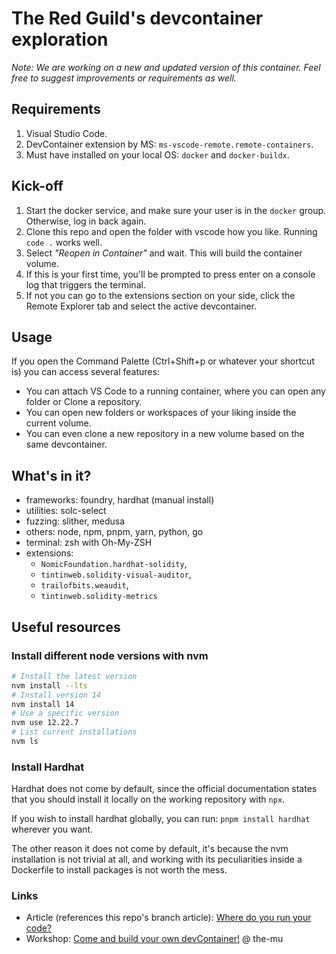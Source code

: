 # The Red Guild's devcontainer exploration

_Note: We are working on a new and updated version of this container. Feel free to suggest improvements or requirements as well._

## Requirements
1. Visual Studio Code.
1. DevContainer extension by MS: `ms-vscode-remote.remote-containers`.
1. Must have installed on your local OS: `docker` and `docker-buildx`.

## Kick-off
1. Start the docker service, and make sure your user is in the `docker` group.
   Otherwise, log in back again.
1. Clone this repo and open the folder with vscode how you like. Running
 `code .` works well.
1. Select _"Reopen in Container"_ and wait. This will build the container volume.
1. If this is your first time, you'll be prompted to press enter on a console
   log that triggers the terminal.
1. If not you can go to the extensions section on your side, click the Remote
    Explorer tab and select the active devcontainer.

## Usage
If you open the Command Palette (Ctrl+Shift+p or whatever your shortcut is) you
 can access several features:
- You can attach VS Code to a running container, where you can open any folder
 or Clone a repository.
- You can open new folders or workspaces of your liking inside the current 
volume.
- You can even clone a new repository in a new volume based on the same
 devcontainer.

## What's in it?
- frameworks: foundry, hardhat (manual install)
- utilities: solc-select
- fuzzing: slither, medusa
- others: node, npm, pnpm, yarn, python, go
- terminal: zsh with Oh-My-ZSH
- extensions:
   - `NomicFoundation.hardhat-solidity`,
   - `tintinweb.solidity-visual-auditor`,
   - `trailofbits.weaudit`,
   - `tintinweb.solidity-metrics`

## Useful resources
### Install different node versions with nvm
```bash
# Install the latest version
nvm install --lts
# Install version 14
nvm install 14
# Use a specific version
nvm use 12.22.7
# List current installations
nvm ls
```

### Install Hardhat
Hardhat does not come by default, since the official documentation states
that you should install it locally on the working repository with `npx`.

If you wish to install hardhat globally, you can run:
`pnpm install hardhat` wherever you want.

The other reason it does not come by default, it's because the nvm
installation is not trivial at all, and working with its peculiarities
inside a Dockerfile to install packages is not worth the mess.

### Links
- Article (references this repo's branch article): [Where do you run your code?](https://blog.theredguild.org/where-do-you-run-your-code/)
- Workshop: [Come and build your own devContainer!](https://eth-security-explorations.notion.site/Come-and-build-your-own-devContainer-13b3c0d74d7f448f836419281d916369) @ the-mu
